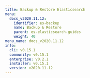 ```yaml
---
title: Backup & Restore Elasticsearch
menu:
  docs_v2020.11.12:
    identifier: es-backup
    name: Backup & Restore
    parent: es-elasticsearch-guides
    weight: 40
menu_name: docs_v2020.11.12
info:
  cli: v0.15.1
  community: v0.15.1
  enterprise: v0.2.1
  installer: v0.15.1
  version: v2020.11.12
---
```


